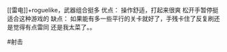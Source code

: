 [[雷电]]+roguelike，武器组合挺多
优点：
操作舒适，打起来很爽
松开手暂停挺适合这种游戏的
缺点：
如果能有多一些平行的关卡就好了，手残卡住了反复刷还是觉得有点雷同
还是我太菜了。。

#射击 
